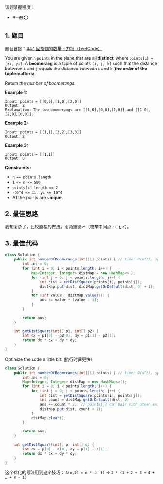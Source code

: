 
该题掌握程度：
- #一般⭕️

## 1. 题目
题目链接：[447. 回旋镖的数量 - 力扣（LeetCode）](https://leetcode.cn/problems/number-of-boomerangs/description/)

You are given `n` `points` in the plane that are all **distinct**, where `points[i] = [xi, yi]`. A **boomerang** is a tuple of points `(i, j, k)` such that the distance between `i` and `j` equals the distance between `i` and `k` **(the order of the tuple matters)**.

Return *the number of boomerangs*.



**Example 1:**

```
Input: points = [[0,0],[1,0],[2,0]]
Output: 2
Explanation: The two boomerangs are [[1,0],[0,0],[2,0]] and [[1,0],[2,0],[0,0]].
```

**Example 2:**

```
Input: points = [[1,1],[2,2],[3,3]]
Output: 2
```

**Example 3:**

```
Input: points = [[1,1]]
Output: 0
```



**Constraints:**

- `n == points.length`
- `1 <= n <= 500`
- `points[i].length == 2`
- `-10^4 <= xi, yi <= 10^4`
- All the points are **unique**.



## 2. 最佳思路

我想复杂了，比较直接的做法。用两重循环（枚举中间点 - i, j, k）。


## 3. 最佳代码

```java
class Solution {
    public int numberOfBoomerangs(int[][] points) { // time: O(n^2), space: O(n)
        int ans = 0;
        for (int i = 0; i < points.length; i++) {
            Map<Integer, Integer> distMap = new HashMap<>();
            for (int j = 0; j < points.length; j++) {
                int dist = getDistSquare(points[i], points[j]);
                distMap.put(dist, distMap.getOrDefault(dist, 0) + 1);
            }
            for (int value : distMap.values()) {
                ans += value * (value - 1);
            }
        }

        return ans;
    }

    int getDistSquare(int[] p1, int[] p2) {
        int dx = p1[0] - p2[0], dy = p1[1] - p2[1];
        return dx * dx + dy * dy;
    }
}
```

Optimize the code a little bit: (执行时间更快)

```java
class Solution {
    public int numberOfBoomerangs(int[][] points) { // time: O(n^2), space: O(n)
        int ans = 0;
        Map<Integer, Integer> distMap = new HashMap<>();
        for (int i = 0; i < points.length; i++) {
            for (int j = 0; j < points.length; j++) {
                int dist = getDistSquare(points[i], points[j]);
                int count = distMap.getOrDefault(dist, 0);
                ans += count * 2;  // points[j] can pair with other existing `count` points
                distMap.put(dist, count + 1);
            }
            distMap.clear();
        }

        return ans;
    }

    int getDistSquare(int[] p, int[] q) {
        int dx = p[0] - q[0], dy = p[1] - q[1];
        return dx * dx + dy * dy;
    }
}
```

这个优化的写法用到这个技巧： `A(n,2) = n * (n-1)`  => `2 * (1 + 2 + 3 + 4 + … + n - 1)`
